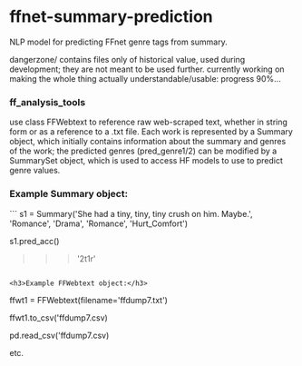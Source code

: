 # ffnet-summary-prediction
NLP model for predicting FFnet genre tags from summary.

dangerzone/ contains files only of historical value, used during development; they are not meant to be used further. 
currently working on making the whole thing actually understandable/usable: progress 90%...

<h3>ff_analysis_tools</h3>
use class FFWebtext to reference raw web-scraped text, whether in string form or as a reference to a .txt file. Each work is represented by a Summary object, which initially contains information about the summary and genres of the work; the predicted genres (pred_genre1/2) can be modified by a SummarySet object, which is used to access HF models to use to predict genre values.

<h3>Example Summary object:</h3>
```
s1 = Summary('She had a tiny, tiny, tiny crush on him. Maybe.', 'Romance', 'Drama', 'Romance', 'Hurt_Comfort')
  
s1.pred_acc()
  
>>>'2t1r'
```

<h3>Example FFWebtext object:</h3>
```
ffwt1 = FFWebtext(filename='ffdump7.txt')

ffwt1.to_csv('ffdump7.csv)

pd.read_csv('ffdump7.csv)

etc.
```
